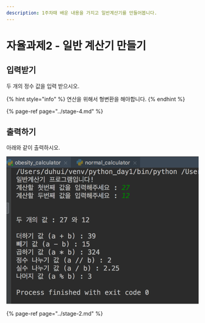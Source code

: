 ```yaml
---
description: 1주차때 배운 내용을 가지고 일반계산기를 만들어봅니다.
---
```


# 자율과제2 - 일반 계산기 만들기

## 입력받기

두 개의 정수 값을 입력 받으시오.

{% hint style="info" %}
연산을 위해서 형변환을 해야합니다.
{% endhint %}

{% page-ref page="../stage-4.md" %}

## 출력하기

아래와 같이 출력하시오.

![&#xC77C;&#xBC18; &#xACC4;&#xC0B0;&#xAE30; &#xCD9C;&#xB825;](../../.gitbook/assets/image%20%2861%29.png)

{% page-ref page="../stage-2.md" %}



